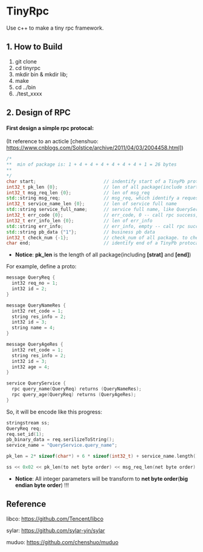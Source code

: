 # TinyRpc
Use c++ to make a tiny rpc framework.

## 1. How to Build

1. git clone
2. cd tinyrpc
3. mkdir bin & mkdir lib;
4. make
5. cd ../bin
6. ./test_xxxx

## 2. Design of RPC
#### First design a simple rpc protocal:
(It reference to an acticle [chenshuo: https://www.cnblogs.com/Solstice/archive/2011/04/03/2004458.html])

```c++
/*
**  min of package is: 1 + 4 + 4 + 4 + 4 + 4 + 4 + 1 = 26 bytes
**
*/
char start;                         // indentify start of a TinyPb protocal data
int32_t pk_len {0};                 // len of all package(include start char and end char)
int32_t msg_req_len {0};            // len of msg_req
std::string msg_req;                // msg_req, which identify a request, such as '1089988112457683520'
int32_t service_name_len {0};       // len of service full name
std::string service_full_name;      // service full name, like QueryService.query_name
int32_t err_code {0};               // err_code, 0 -- call rpc success, otherwise -- call rpc failed. it only be seted by RpcController
int32_t err_info_len {0};           // len of err_info
std::string err_info;               // err_info, empty -- call rpc success, otherwise -- call rpc failed, it will display details of reason why call rpc failed. it only be seted by RpcController
std::string pb_data {"1"};          // business pb data
int32_t check_num {-1};             // check_num of all package. to check legality of data
char end;                           // identify end of a TinyPb protocal data
```
- **Notice**: **pk_len** is the length of all package(including **[strat]** and **[end]**)

For example, define a proto:
```c++
message QueryReq {
  int32 req_no = 1;
  int32 id = 2;
}

message QueryNameRes {
  int32 ret_code = 1;
  string res_info = 2;
  int32 id = 3;
  string name = 4;
}

message QueryAgeRes {
  int32 ret_code = 1;
  string res_info = 2;
  int32 id = 3;
  int32 age = 4;
}

service QueryService {
  rpc query_name(QueryReq) returns (QueryNameRes);
  rpc query_age(QueryReq) returns (QueryAgeRes);
}
```
So, it will be encode like this progress:

```c++
stringstream ss;
QueryReq req;
req.set_id(1);
pb_binary_data = req.serilizeToString();
service_name = "QueryService.query_name";

pk_len = 2* sizeof(char*) + 6 * sizeof(int32_t) + service_name.length() + pb_binary_data.length() + msg_req.length() + err_info.length();

ss << 0x02 << pk_len(to net byte order) << msg_req_len(net byte order) << msg_req << sizeof(service_name)(to net byte order) << service_name << err_code << err_info_len << err_info << pb_binary_data << checksum(to net byte order) << 0x03;
```
- **Notice**: All integer parameters will be transform to **net byte order**(**big endian byte order**) !!!



## Reference
libco: https://github.com/Tencent/libco

sylar: https://github.com/sylar-yin/sylar

muduo: https://github.com/chenshuo/muduo


